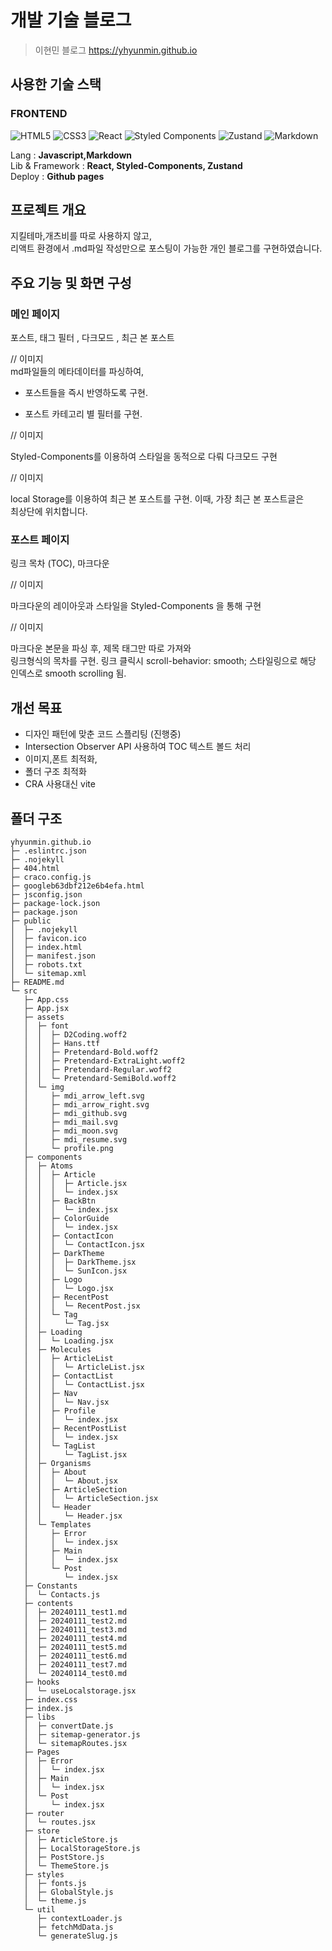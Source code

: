 # 개발 기술 블로그

> 이현민 블로그
> https://yhyunmin.github.io

## 사용한 기술 스택

### FRONTEND

![HTML5](https://img.shields.io/badge/html5-%23E34F26.svg?style=for-the-badge&logo=html5&logoColor=white)
![CSS3](https://img.shields.io/badge/css3-%231572B6.svg?style=for-the-badge&logo=css3&logoColor=white)
![React](https://img.shields.io/badge/react-%2320232a.svg?style=for-the-badge&logo=react&logoColor=%2361DAFB)
![Styled Components](https://img.shields.io/badge/styled--components-DB7093?style=for-the-badge&logo=styled-components&logoColor=white)
![Zustand](https://img.shields.io/badge/zustand-%2320232a.svg?style=for-the-badge&logo=react&logoColor=%2361DAFB)
![Markdown](https://img.shields.io/badge/markdown-%23000000.svg?style=for-the-badge&logo=markdown&logoColor=white)

Lang : **Javascript,Markdown**  
Lib & Framework : **React, Styled-Components, Zustand**  
Deploy : **Github pages**

## 프로젝트 개요

지킬테마,개츠비를 따로 사용하지 않고,  
리액트 환경에서 .md파일 작성만으로 포스팅이 가능한 개인 블로그를 구현하였습니다.

## 주요 기능 및 화면 구성

### 메인 페이지

포스트, 태그 필터 , 다크모드 , 최근 본 포스트

// 이미지  
md파일들의 메타데이터를 파싱하여,

- 포스트들을 즉시 반영하도록 구현.

- 포스트 카테고리 별 필터를 구현.

// 이미지

Styled-Components를 이용하여 스타일을 동적으로 다뤄 다크모드 구현

// 이미지

local Storage를 이용하여 최근 본 포스트를 구현. 이때, 가장 최근 본 포스트글은  
최상단에 위치합니다.

### 포스트 페이지

링크 목차 (TOC), 마크다운

// 이미지

마크다운의 레이아웃과 스타일을 Styled-Components 을 통해 구현

// 이미지

마크다운 본문을 파싱 후, 제목 태그만 따로 가져와  
링크형식의 목차를 구현. 링크 클릭시 scroll-behavior: smooth; 스타일링으로 해당 인덱스로 smooth scrolling 됨.

## 개선 목표

- 디자인 패턴에 맞춘 코드 스플리팅 (진행중)
- Intersection Observer API 사용하여 TOC 텍스트 볼드 처리
- 이미지,폰트 최적화,
- 폴더 구조 최적화
- CRA 사용대신 vite

## 폴더 구조

```
yhyunmin.github.io
├─ .eslintrc.json
├─ .nojekyll
├─ 404.html
├─ craco.config.js
├─ googleb63dbf212e6b4efa.html
├─ jsconfig.json
├─ package-lock.json
├─ package.json
├─ public
│  ├─ .nojekyll
│  ├─ favicon.ico
│  ├─ index.html
│  ├─ manifest.json
│  ├─ robots.txt
│  └─ sitemap.xml
├─ README.md
└─ src
   ├─ App.css
   ├─ App.jsx
   ├─ assets
   │  ├─ font
   │  │  ├─ D2Coding.woff2
   │  │  ├─ Hans.ttf
   │  │  ├─ Pretendard-Bold.woff2
   │  │  ├─ Pretendard-ExtraLight.woff2
   │  │  ├─ Pretendard-Regular.woff2
   │  │  └─ Pretendard-SemiBold.woff2
   │  └─ img
   │     ├─ mdi_arrow_left.svg
   │     ├─ mdi_arrow_right.svg
   │     ├─ mdi_github.svg
   │     ├─ mdi_mail.svg
   │     ├─ mdi_moon.svg
   │     ├─ mdi_resume.svg
   │     └─ profile.png
   ├─ components
   │  ├─ Atoms
   │  │  ├─ Article
   │  │  │  ├─ Article.jsx
   │  │  │  └─ index.jsx
   │  │  ├─ BackBtn
   │  │  │  └─ index.jsx
   │  │  ├─ ColorGuide
   │  │  │  └─ index.jsx
   │  │  ├─ ContactIcon
   │  │  │  └─ ContactIcon.jsx
   │  │  ├─ DarkTheme
   │  │  │  ├─ DarkTheme.jsx
   │  │  │  └─ SunIcon.jsx
   │  │  ├─ Logo
   │  │  │  └─ Logo.jsx
   │  │  ├─ RecentPost
   │  │  │  └─ RecentPost.jsx
   │  │  └─ Tag
   │  │     └─ Tag.jsx
   │  ├─ Loading
   │  │  └─ Loading.jsx
   │  ├─ Molecules
   │  │  ├─ ArticleList
   │  │  │  └─ ArticleList.jsx
   │  │  ├─ ContactList
   │  │  │  └─ ContactList.jsx
   │  │  ├─ Nav
   │  │  │  └─ Nav.jsx
   │  │  ├─ Profile
   │  │  │  └─ index.jsx
   │  │  ├─ RecentPostList
   │  │  │  └─ index.jsx
   │  │  └─ TagList
   │  │     └─ TagList.jsx
   │  ├─ Organisms
   │  │  ├─ About
   │  │  │  └─ About.jsx
   │  │  ├─ ArticleSection
   │  │  │  └─ ArticleSection.jsx
   │  │  └─ Header
   │  │     └─ Header.jsx
   │  └─ Templates
   │     ├─ Error
   │     │  └─ index.jsx
   │     ├─ Main
   │     │  └─ index.jsx
   │     └─ Post
   │        └─ index.jsx
   ├─ Constants
   │  └─ Contacts.js
   ├─ contents
   │  ├─ 20240111_test1.md
   │  ├─ 20240111_test2.md
   │  ├─ 20240111_test3.md
   │  ├─ 20240111_test4.md
   │  ├─ 20240111_test5.md
   │  ├─ 20240111_test6.md
   │  ├─ 20240111_test7.md
   │  └─ 20240114_test0.md
   ├─ hooks
   │  └─ useLocalstorage.jsx
   ├─ index.css
   ├─ index.js
   ├─ libs
   │  ├─ convertDate.js
   │  ├─ sitemap-generator.js
   │  └─ sitemapRoutes.jsx
   ├─ Pages
   │  ├─ Error
   │  │  └─ index.jsx
   │  ├─ Main
   │  │  └─ index.jsx
   │  └─ Post
   │     └─ index.jsx
   ├─ router
   │  └─ routes.jsx
   ├─ store
   │  ├─ ArticleStore.js
   │  ├─ LocalStorageStore.js
   │  ├─ PostStore.js
   │  └─ ThemeStore.js
   ├─ styles
   │  ├─ fonts.js
   │  ├─ GlobalStyle.js
   │  └─ theme.js
   └─ util
      ├─ contextLoader.js
      ├─ fetchMdData.js
      └─ generateSlug.js

```
